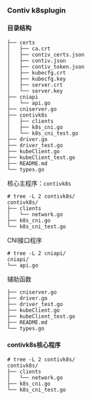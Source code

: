 ### Contiv k8splugin

#### 目录结构

```
├── certs
│   ├── ca.crt
│   ├── contiv_certs.json
│   ├── contiv.json
│   ├── contiv_token.json
│   ├── kubecfg.crt
│   ├── kubecfg.key
│   ├── server.crt
│   └── server.key
├── cniapi
│   └── api.go
├── cniserver.go
├── contivk8s
│   ├── clients
│   ├── k8s_cni.go
│   └── k8s_cni_test.go
├── driver.go
├── driver_test.go
├── kubeClient.go
├── kubeClient_test.go
├── README.md
└── types.go

```


核心主程序：`contivk8s`

```
# tree -L 2 contivk8s/
contivk8s/
├── clients
│   └── network.go
├── k8s_cni.go
└── k8s_cni_test.go

```

CNI接口程序

```
# tree -L 2 cniapi/
cniapi/
└── api.go
```

辅助函数
```
├── cniserver.go
├── driver.go
├── driver_test.go
├── kubeClient.go
├── kubeClient_test.go
├── README.md
└── types.go
```


#### contivk8s核心程序

```
# tree -L 2 contivk8s/
contivk8s/
├── clients
│   └── network.go
├── k8s_cni.go
└── k8s_cni_test.go

```

